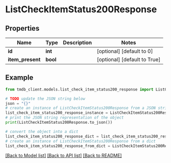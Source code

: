 # ListCheckItemStatus200Response


## Properties

Name | Type | Description | Notes
------------ | ------------- | ------------- | -------------
**id** | **int** |  | [optional] [default to 0]
**item_present** | **bool** |  | [optional] [default to True]

## Example

```python
from tmdb_client.models.list_check_item_status200_response import ListCheckItemStatus200Response

# TODO update the JSON string below
json = "{}"
# create an instance of ListCheckItemStatus200Response from a JSON string
list_check_item_status200_response_instance = ListCheckItemStatus200Response.from_json(json)
# print the JSON string representation of the object
print(ListCheckItemStatus200Response.to_json())

# convert the object into a dict
list_check_item_status200_response_dict = list_check_item_status200_response_instance.to_dict()
# create an instance of ListCheckItemStatus200Response from a dict
list_check_item_status200_response_from_dict = ListCheckItemStatus200Response.from_dict(list_check_item_status200_response_dict)
```
[[Back to Model list]](../README.md#documentation-for-models) [[Back to API list]](../README.md#documentation-for-api-endpoints) [[Back to README]](../README.md)


